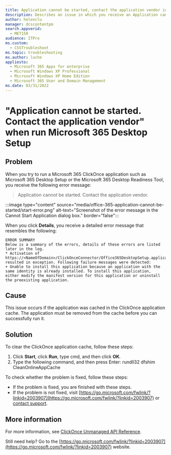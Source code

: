 ```yaml
---
title: Application cannot be started, contact the application vendor in Microsoft 365
description: Describes an issue in which you receive an Application cannot be started error when you try to run a Microsoft 365 ClickOnce application such as Microsoft 365 Desktop Setup or the Microsoft 365 Desktop Readiness Tool. Provides a resolution.
author: helenclu
manager: dcscontentpm
search.appverid: 
  - MET150
audience: ITPro
ms.custom: 
  - CSSTroubleshoot
ms.topic: troubleshooting
ms.author: luche
appliesto: 
  - Microsoft 365 Apps for enterprise
  - Microsoft Windows XP Professional
  - Microsoft Windows XP Home Edition
  - Microsoft 365 User and Domain Management
ms.date: 03/31/2022
---
```


# "Application cannot be started. Contact the application vendor" when run Microsoft 365 Desktop Setup

## Problem

When you try to run a Microsoft 365 ClickOnce application such as Microsoft 365 Desktop Setup or the Microsoft 365 Desktop Readiness Tool, you receive the following error message:

> Application cannot be started. Contact the application vendor.

:::image type="content" source="media/office-365-application-cannot-be-started/start-error.png" alt-text="Screenshot of the error message in the Cannot Start Application dialog box." border="false":::

When you click **Details**, you receive a detailed error message that resembles the following:

```asciidoc
ERROR SUMMARY
Below is a summary of the errors, details of these errors are listed later in the log.
* Activation of https://<NameOfDomain>/ClickOnceConnector/Office365DesktopSetup.application resulted in exception. Following failure messages were detected:
+ Unable to install this application because an application with the same identity is already installed. To install this application, either modify the manifest version for this application or uninstall the preexisting application.
```

## Cause 

This issue occurs if the application was cached in the ClickOnce application cache. The application must be removed from the cache before you can successfully run it.

## Solution

To clear the ClickOnce application cache, follow these steps: 

1. Click **Start**, click **Run**, type cmd, and then click **OK**.    
2. Type the following command, and then press Enter: rundll32 dfshim CleanOnlineAppCache

To check whether the problem is fixed, follow these steps:
  - If the problem is fixed, you are finished with these steps.    
  - If the problem is not fixed, visit [https://go.microsoft.com/fwlink/?linkid=2003907](https://go.microsoft.com/fwlink/?linkid=2003907) or [contact support](https://support.microsoft.com/contactus/).    
     
## More information

For more information, see [ClickOnce Unmanaged API Reference](/previous-versions/visualstudio/visual-studio-2015/deployment/clickonce-unmanaged-api-reference).

Still need help? Go to the [https://go.microsoft.com/fwlink/?linkid=2003907](https://go.microsoft.com/fwlink/?linkid=2003907) website.
